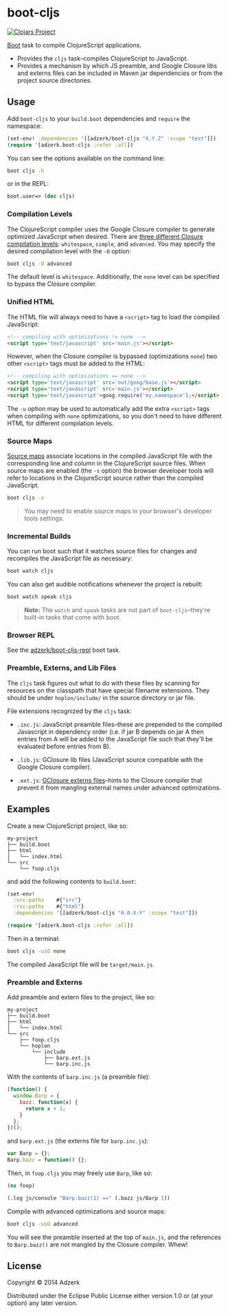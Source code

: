 # boot-cljs

[![Clojars Project][2]][3]

[Boot](https://github.com/boot-clj/boot) task to compile ClojureScript applications.

* Provides the `cljs` task–compiles ClojureScript to JavaScript.
* Provides a mechanism by which JS preamble, and Google Closure libs and externs
  files can be included in Maven jar dependencies or from the project source
  directories.

## Usage

Add `boot-cljs` to your `build.boot` dependencies and `require` the namespace:

```clj
(set-env! :dependencies '[[adzerk/boot-cljs "X.Y.Z" :scope "test"]])
(require '[adzerk.boot-cljs :refer :all])
```

You can see the options available on the command line:

```bash
boot cljs -h
```

or in the REPL:

```clj
boot.user=> (doc cljs)
```

### Compilation Levels

The ClojureScript compiler uses the Google Closure compiler to generate
optimized JavaScript when desired. There are [three different Closure
compilation levels][closure-levels]: `whitespace`, `simple`, and
`advanced`. You may specify the desired compilation level with the `-O`
option:

```bash
boot cljs -O advanced
```

The default level is `whitespace`. Additionally, the `none` level can be
specified to bypass the Closure compiler.

### Unified HTML

The HTML file will always need to have a `<script>` tag to load the compiled
JavaScript:

```html
<!-- compiling with optimizations != none -->
<script type='text/javascript' src='main.js'></script>
```

However, when the Closure compiler is bypassed (optimizations `none`)
two other `<script>` tags must be added to the HTML:

```html
<!-- compiling with optimizations == none -->
<script type='text/javascript' src='out/goog/base.js'></script>
<script type='text/javascript' src='main.js'></script>
<script type='text/javascript'>goog.require('my.namespace');</script>
```

The `-u` option may be used to automatically add the extra `<script>` tags when
compiling with `none` optimizations, so you don't need to have different HTML
for different compilation levels.

### Source Maps

[Source maps][src-maps] associate locations in the compiled JavaScript file with
the corresponding line and column in the ClojureScript source files. When source
maps are enabled (the `-s` option) the browser developer tools will refer to
locations in the ClojureScript source rather than the compiled JavaScript.

```bash
boot cljs -s
```

> You may need to enable source maps in your browser's developer tools settings.

### Incremental Builds

You can run boot such that it watches source files for changes and recompiles
the JavaScript file as necessary:

```bash
boot watch cljs
```

You can also get audible notifications whenever the project is rebuilt:

```bash
boot watch speak cljs
```

> **Note:** The `watch` and `speak` tasks are not part of `boot-cljs`–they're
> built-in tasks that come with boot.

### Browser REPL

See the [adzerk/boot-cljs-repl][boot-cljs-repl] boot task.

### Preamble, Externs, and Lib Files

The `cljs` task figures out what to do with these files by scanning for
resources on the classpath that have special filename extensions. They should
be under `hoplon/include/` in the source directory or jar file.

File extensions recognized by the `cljs` task:

* `.inc.js`: JavaScript preamble files–these are prepended to the compiled
  Javascript in dependency order (i.e. if jar B depends on jar A then entries
  from A will be added to the JavaScript file such that they'll be evaluated
  before entries from B).

* `.lib.js`: GClosure lib files (JavaScript source compatible with the Google
  Closure compiler).

* `.ext.js`: [GClosure externs files][closure-externs]–hints to the Closure
  compiler that prevent it from mangling external names under advanced
  optimizations.

## Examples

Create a new ClojureScript project, like so:

```
my-project
├── build.boot
├── html
│   └── index.html
└── src
    └── foop.cljs
```

and add the following contents to `build.boot`:

```clj
(set-env!
  :src-paths    #{"src"}
  :rsc-paths    #{"html"}
  :dependencies '[[adzerk/boot-cljs "0.0-X-Y" :scope "test"]])

(require '[adzerk.boot-cljs :refer :all])
```

Then in a terminal:

```bash
boot cljs -usO none
```

The compiled JavaScript file will be `target/main.js`.

### Preamble and Externs

Add preamble and extern files to the project, like so:

```
my-project
├── build.boot
├── html
│   └── index.html
└── src
    ├── foop.cljs
    └── hoplon
        └── include
            ├── barp.ext.js
            └── barp.inc.js
```

With the contents of `barp.inc.js` (a preamble file):

```javascript
(function() {
  window.Barp = {
    bazz: function(x) {
      return x + 1;
    }
  };
})();
```

and `barp.ext.js` (the externs file for `barp.inc.js`):

```javascript
var Barp = {};
Barp.bazz = function() {};
```

Then, in `foop.cljs` you may freely use `Barp`, like so:

```clj
(ns foop)

(.log js/console "Barp.bazz(1) ==" (.bazz js/Barp 1))
```

Compile with advanced optimizations and source maps:

```bash
boot cljs -usO advanced
```

You will see the preamble inserted at the top of `main.js`, and the references
to `Barp.bazz()` are not mangled by the Closure compiler. Whew!

## License

Copyright © 2014 Adzerk

Distributed under the Eclipse Public License either version 1.0 or (at
your option) any later version.

[1]:                https://github.com/tailrecursion/boot
[2]:                http://clojars.org/adzerk/boot-cljs/latest-version.svg?cache=3
[3]:                http://clojars.org/adzerk/boot-cljs
[cider]:            https://github.com/clojure-emacs/cider
[boot-cljs-repl]:   https://github.com/adzerk/boot-cljs-repl
[src-maps]:         https://developer.chrome.com/devtools/docs/javascript-debugging#source-maps
[closure-compiler]: https://developers.google.com/closure/compiler/
[closure-levels]:   https://developers.google.com/closure/compiler/docs/compilation_levels
[closure-externs]:  https://developers.google.com/closure/compiler/docs/api-tutorial3#externs
